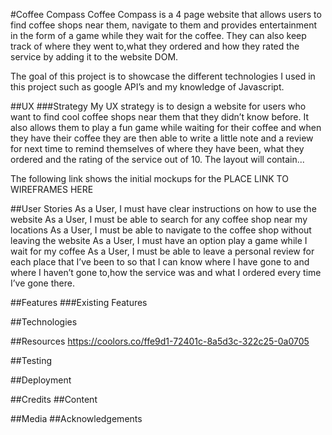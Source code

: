#Coffee Compass
Coffee Compass is a 4 page website that allows users to find coffee shops near them, navigate to them and provides entertainment in the form of a game while they wait for the coffee. They can also keep track of where they went to,what they ordered and how they rated the service by adding it to the website DOM.

The goal of this project is to showcase the different technologies I used in this project such as google API’s and my knowledge of Javascript.

##UX
###Strategy
My UX strategy is to design a website for users who want to find cool coffee shops near them that they didn’t know before. It also allows them to play a fun game while waiting for their coffee and when they have their coffee they are then able to write a little note and a review for next time to remind themselves of where they have been, what they ordered and the rating of the service out of 10. 
The layout will contain...


The following link shows the initial mockups for the PLACE LINK TO WIREFRAMES HERE

##User Stories
As a User, I must have clear instructions on how to use the website
As a User, I must be able to search for any coffee shop near my locations
As a User, I must be able to navigate to the coffee shop without leaving the website
As a User, I must have an option play a game while I wait for my coffee
As a User, I must be able to leave a personal review for each place that I’ve been to so that I can know where I have gone to and where I haven’t gone to,how the service was and what I ordered every time I’ve gone there.


##Features
###Existing Features

##Technologies

##Resources
https://coolors.co/ffe9d1-72401c-8a5d3c-322c25-0a0705


##Testing


##Deployment

##Credits
##Content

##Media
##Acknowledgements



